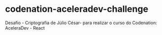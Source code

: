 # codenation-aceleradev-challenge
Desafio - Criptografia de Júlio César- para realizar o curso do Codenation: AceleraDev - React
